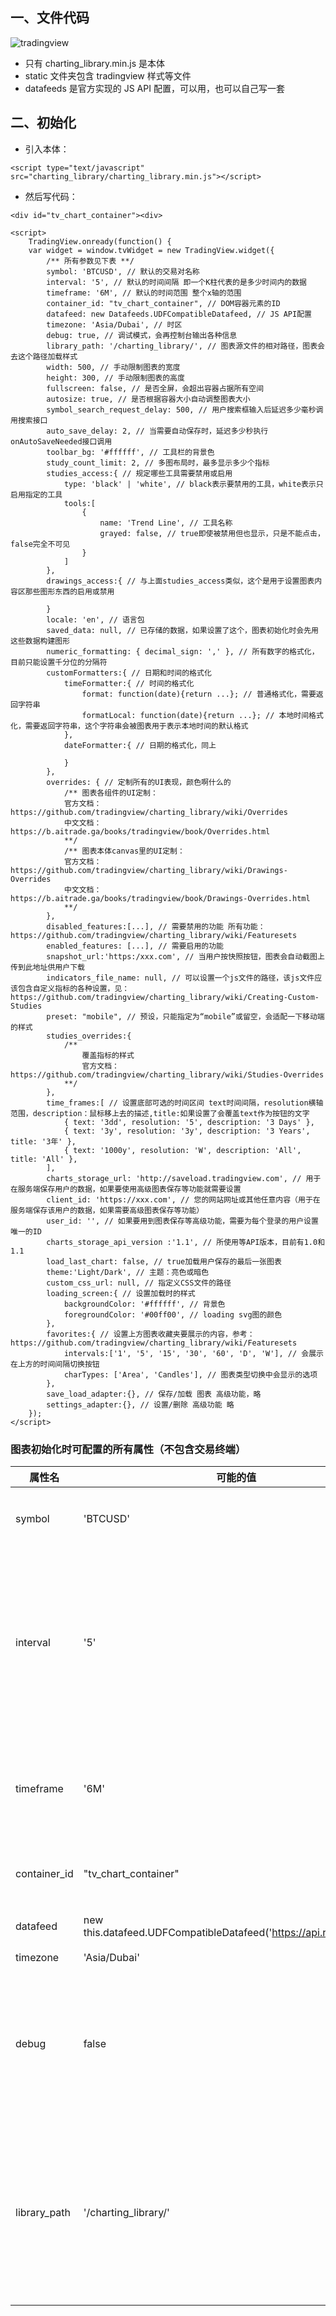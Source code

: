 ## 一、文件代码

![tradingview](https://isluo.com/imgs/tradingview/1.jpg)

- 只有 charting_library.min.js 是本体
- static 文件夹包含 tradingview 样式等文件
- datafeeds 是官方实现的 JS API 配置，可以用，也可以自己写一套

## 二、初始化

- 引入本体：

```
<script type="text/javascript" src="charting_library/charting_library.min.js"></script>
```

- 然后写代码：

```
<div id="tv_chart_container"><div>

<script>
    TradingView.onready(function() {
    var widget = window.tvWidget = new TradingView.widget({
        /** 所有参数见下表 **/
        symbol: 'BTCUSD', // 默认的交易对名称
        interval: '5', // 默认的时间间隔 即一个K柱代表的是多少时间内的数据
        timeframe: '6M', // 默认的时间范围 整个x轴的范围
        container_id: "tv_chart_container", // DOM容器元素的ID
        datafeed: new Datafeeds.UDFCompatibleDatafeed, // JS API配置
        timezone: 'Asia/Dubai', // 时区
        debug: true, // 调试模式，会再控制台输出各种信息
        library_path: '/charting_library/', // 图表源文件的相对路径，图表会去这个路径加载样式
        width: 500, // 手动限制图表的宽度
        height: 300, // 手动限制图表的高度
        fullscreen: false, // 是否全屏，会超出容器占据所有空间
        autosize: true, // 是否根据容器大小自动调整图表大小
        symbol_search_request_delay: 500, // 用户搜索框输入后延迟多少毫秒调用搜索接口
        auto_save_delay: 2, // 当需要自动保存时，延迟多少秒执行onAutoSaveNeeded接口调用
        toolbar_bg: '#ffffff', // 工具栏的背景色
        study_count_limit: 2, // 多图布局时，最多显示多少个指标
        studies_access:{ // 规定哪些工具需要禁用或启用
            type: 'black' | 'white', // black表示要禁用的工具，white表示只启用指定的工具
            tools:[
                {
                    name: 'Trend Line', // 工具名称
                    grayed: false, // true即使被禁用但也显示，只是不能点击，false完全不可见
                }
            ]
        },
        drawings_access:{ // 与上面studies_access类似，这个是用于设置图表内容区那些图形东西的启用或禁用

        }
        locale: 'en', // 语言包
        saved_data: null, // 已存储的数据，如果设置了这个，图表初始化时会先用这些数据构建图形
        numeric_formatting: { decimal_sign: ',' }, // 所有数字的格式化，目前只能设置千分位的分隔符
        customFormatters:{ // 日期和时间的格式化
            timeFormatter:{ // 时间的格式化
                format: function(date){return ...}; // 普通格式化，需要返回字符串
                formatLocal: function(date){return ...}; // 本地时间格式化，需要返回字符串，这个字符串会被图表用于表示本地时间的默认格式
            },
            dateFormatter:{ // 日期的格式化，同上

            }
        },
        overrides: { // 定制所有的UI表现，颜色啊什么的
            /** 图表各组件的UI定制：
            官方文档：https://github.com/tradingview/charting_library/wiki/Overrides
            中文文档：https://b.aitrade.ga/books/tradingview/book/Overrides.html
            **/
            /** 图表本体canvas里的UI定制：
            官方文档：https://github.com/tradingview/charting_library/wiki/Drawings-Overrides
            中文文档：https://b.aitrade.ga/books/tradingview/book/Drawings-Overrides.html
            **/
        },
        disabled_features:[...], // 需要禁用的功能 所有功能：https://github.com/tradingview/charting_library/wiki/Featuresets
        enabled_features: [...], // 需要启用的功能
        snapshot_url:'https:/xxx.com', // 当用户按快照按钮，图表会自动截图上传到此地址供用户下载
        indicators_file_name: null, // 可以设置一个js文件的路径，该js文件应该包含自定义指标的各种设置，见：https://github.com/tradingview/charting_library/wiki/Creating-Custom-Studies
        preset: "mobile", // 预设，只能指定为“mobile”或留空，会适配一下移动端的样式
        studies_overrides:{
            /**
                覆盖指标的样式
                官方文档：https://github.com/tradingview/charting_library/wiki/Studies-Overrides
            **/
        },
        time_frames:[ // 设置底部可选的时间区间 text时间间隔，resolution横轴范围，description：鼠标移上去的描述,title:如果设置了会覆盖text作为按钮的文字
            { text: '3dd', resolution: '5', description: '3 Days' },
            { text: '3y', resolution: '3y', description: '3 Years', title: '3年' },
            { text: '1000y', resolution: 'W', description: 'All', title: 'All' },
        ],
        charts_storage_url: 'http://saveload.tradingview.com', // 用于在服务端保存用户的数据，如果要使用高级图表保存等功能就需要设置
        client_id: 'https://xxx.com', // 您的网站网址或其他任意内容（用于在服务端保存该用户的数据，如果需要高级图表保存等功能）
        user_id: '', // 如果要用到图表保存等高级功能，需要为每个登录的用户设置唯一的ID
        charts_storage_api_version :'1.1', // 所使用等API版本，目前有1.0和1.1
        load_last_chart: false, // true加载用户保存的最后一张图表
        theme:'Light/Dark', // 主题：亮色或暗色
        custom_css_url: null, // 指定义CSS文件的路径
        loading_screen:{ // 设置加载时的样式
            backgroundColor: '#ffffff', // 背景色
            foregroundColor: '#00ff00', // loading svg图的颜色
        },
        favorites:{ // 设置上方图表收藏夹要展示的内容，参考：https://github.com/tradingview/charting_library/wiki/Featuresets
            intervals:['1', '5', '15', '30', '60', 'D', 'W'], // 会展示在上方的时间间隔切换按钮
            charTypes: ['Area', 'Candles'], // 图表类型切换中会显示的选项
        },
        save_load_adapter:{}, // 保存/加载 图表 高级功能，略
        settings_adapter:{}, // 设置/删除 高级功能 略
    });
</script>
```

### 图表初始化时可配置的所有属性（不包含交易终端）

| 属性名       | 可能的值                                                            | 说明                                               |
| ------------ | ------------------------------------------------------------------- | -------------------------------------------------- |
| symbol       | 'BTCUSD'                                                            | 默认的交易对名称                                   |
| interval     | '5'                                                                 | 默认的时间间隔 即一个 K 柱代表的是多少时间内的数据 |
| timeframe    | '6M'                                                                | 默认的时间范围 整个 x 轴的范围                     |
| container_id | "tv_chart_container"                                                | DOM 容器元素的 ID                                  |
| datafeed     | new this.datafeed.UDFCompatibleDatafeed('https://api.rightbtc.com') | JS API 配置                                        |
| timezone     | 'Asia/Dubai'                                                        | 时区                                               |
| debug        | false                                                               | 是否开启调试模式，会输出各种调试信息               |
| library_path | '/charting_library/'                                                | 图表源文件的相对路径，图表会去这个路径加载样式     |
